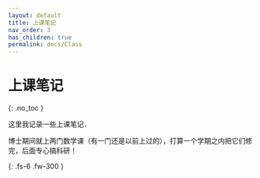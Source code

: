 ```yaml
---
layout: default
title: 上课笔记
nav_order: 3
has_children: true
permalink: docs/Class
---
```


# 上课笔记
{: .no_toc }

这里我记录一些上课笔记．

博士期间就上两门数学课（有一门还是以前上过的），打算一个学期之内把它们修完，后面专心搞科研！

{: .fs-6 .fw-300 }
